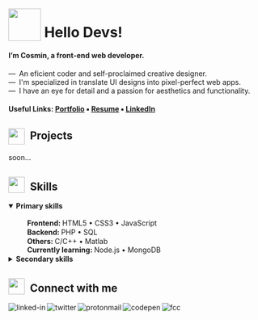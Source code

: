 <!-- # <sub><img src = "https://i.postimg.cc/dtLRKm2z/robot2.gif" width = "100px"></sub> Hi Devs, let's build the future of digital! -->
# <sub><img src = "https://i.postimg.cc/hvFNn3kt/rocket2.gif" width = "64px"></sub> Hello Devs!

#### I’m Cosmin, a front-end web developer. 

&mdash;&ensp;An eficient coder and self-proclaimed creative designer.<br>
&mdash;&ensp;I'm specialized in translate UI designs into pixel-perfect web apps.<br>
&mdash;&ensp;I have an eye for detail and a passion for aesthetics and functionality.

#### Useful Links: [Portfolio](https://www.linkedin.com/in/cosmin-moldovan/) &#9642; [Resume](https://www.linkedin.com/in/cosmin-moldovan) &#9642; [LinkedIn](https://www.linkedin.com/in/cosmin-moldovan)

<!-- <details>
  <summary>Photos from my surroundings <sup>click to open</sup></summary><br>
  <p><img title="Sibiu city" alt="Sibiu" src="https://i.postimg.cc/fTNyNjM6/sibiu.png">&emsp;<img title="Sibiu city" alt="Sibiu-Sky" src="https://i.postimg.cc/bNy7js2z/sibiu-sky.png">&emsp;<img title="Clay Castle Fairy Valley" alt="Castelul-Zanelor" src="https://i.postimg.cc/j2zjfC4g/castelul-zanelor.png">&emsp;<img title="Transfagarasan road" alt="Transfagarasan" src="https://i.postimg.cc/QxJtx9tV/transfagarasan.png">&emsp;<img title="Balea lake" alt="Balea-Lac" src="https://i.postimg.cc/SQ8R3tb6/balea-lac.png"></p>
</details> -->

<!-- 🖥️ -->
##  <sub><sub><img src = "https://i.postimg.cc/3RnMwX3y/folder.gif" width = "32px"></sub></sub>&ensp;Projects
soon...

## <sub><img src = "https://i.postimg.cc/HLh4WFXf/todo-list.gif" width = "32px"></sub>&ensp;Skills

<!-- 
<sup>**A0/A1** (Beginner/Elementary) ...**A2** (Pre Intermediate > 20%) ...**B1** (Intermediate > 40% )...**B2** (Upper Intermediate > 60%) ...**C1** (Advanced > 80%) ...**C2** (Proficient > 90%)</sup><br> -->
<!-- <details open>
  <summary><strong>Primary skills</strong></summary><br>
  &emsp;<sub><img src="https://i.postimg.cc/grFZVxYh/checked.png" width="16px"></sub>&ensp;<strong>Frontend: </strong>HTML5 <sup><code><strong>C2</strong></code></sup>&ensp;&bull;&ensp;CSS3 <sup><code><strong>C2</strong></code></sup>&ensp;&bull;&ensp;JavaScript <sup><code><strong>C1</strong></code></sup><br>
  &emsp;<sub><img src="https://i.postimg.cc/grFZVxYh/checked.png" width="16px"></sub>&ensp;<strong>Backend: </strong>PHP <sup><code><strong>B1</strong></code></sup>&ensp;&bull;&ensp;SQL <sup><code><strong>B2</strong></code></sup><br>
  &emsp;<sub><img src="https://i.postimg.cc/grFZVxYh/checked.png" width="16px"></sub>&ensp;<strong>Others: </strong>C/C++ <sup><code><strong>C1</strong></code></sup>&ensp;&bull;&ensp;Matlab <sup><code><strong>B2</strong></code></sup><br>
  &emsp;<sub><img src="https://i.postimg.cc/90SvJjSZ/unchecked.png" width="16px"></sub>&ensp;<strong>Currently learning: </strong>Node.js <sup><code><strong>A0</strong></code></sup>&ensp;&bull;&ensp;MongoDB <sup><code><strong>A0</strong></code></sup>
</details> -->

<details open>
  <summary><strong>Primary skills</strong></summary><br>
  &emsp;<sub><img src="https://i.postimg.cc/grFZVxYh/checked.png" width="16px"></sub>&ensp;<strong>Frontend: </strong>HTML5 &bull; CSS3 &bull; JavaScript<br>
  &emsp;<sub><img src="https://i.postimg.cc/grFZVxYh/checked.png" width="16px"></sub>&ensp;<strong>Backend: </strong>PHP &bull; SQL<br>
  &emsp;<sub><img src="https://i.postimg.cc/grFZVxYh/checked.png" width="16px"></sub>&ensp;<strong>Others: </strong>C/C++ &bull; Matlab<br>
  &emsp;<sub><img src="https://i.postimg.cc/90SvJjSZ/unchecked.png" width="16px"></sub>&ensp;<strong>Currently learning: </strong>Node.js &bull; MongoDB
</details>

<details><br>
  <summary><strong>Secondary skills</strong></summary>
  &emsp;<sub><img src="https://i.postimg.cc/grFZVxYh/checked.png" width="16px"></sub>&ensp;<strong>Tools: </strong>VSCode &bull; Figma &bull; Vivaldi &bull; Linux
</details>

##  <sub><img src = "https://i.postimg.cc/k4f5Z7rm/chat.gif" width = "32px"></sub>&ensp;Connect with me 

[<img align="left" alt="linked-in" src="https://img.shields.io/badge/linkedin-%230077B5.svg?&style=for-the-badge&logo=linkedin&logoColor=white" />](https://www.linkedin.com/in/cosmin-moldovan/)

[<img align="left" alt="twitter" src="https://img.shields.io/badge/twitter-%231DA1F2.svg?&style=for-the-badge&logo=twitter&logoColor=white" />](https://twitter.com/_cosminmoldovan)

[<img align="left" alt="protonmail" src="https://img.shields.io/badge/ProtonMail-8B89CC?style=for-the-badge&logo=protonmail&logoColor=white" />](mailto:cosmin.moldovan@prrotonmail.com)

[<img align="left" alt="codepen" src="https://img.shields.io/badge/Codepen-000000?style=for-the-badge&logo=codepen&logoColor=white" />](https://codepen.io/cosmin-moldovan)

[<img align="left" alt="fcc" src="https://img.shields.io/badge/free%20code%20camp-27273D?style=for-the-badge&logo=freecodecamp&logoColor=white" />](https://www.freecodecamp.org/cosmin-moldovan)
